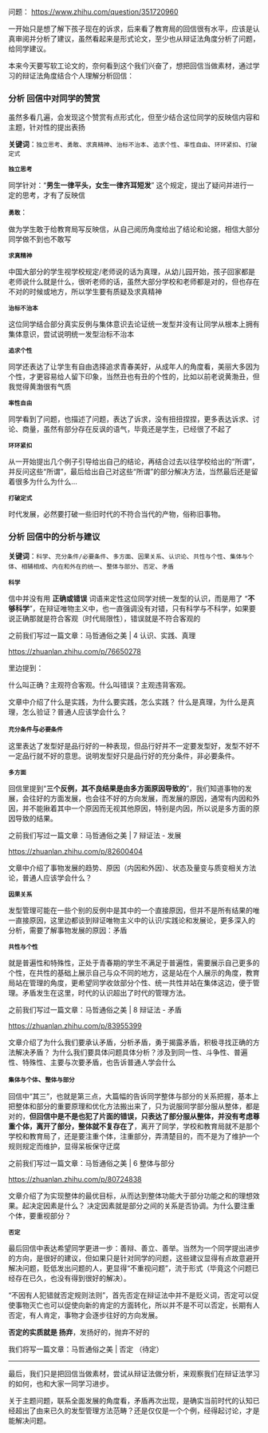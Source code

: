 


问题：
https://www.zhihu.com/question/351720960

一开始只是想了解下孩子现在的诉求，后来看了教育局的回信很有水平，应该是认真审阅并分析了建议，虽然看起来是形式论文，至少也从辩证法角度分析了问题，给同学建议。

本来今天要写软工论文的，奈何看到这个我们兴奋了，想把回信当做素材，通过学习的辩证法角度结合个人理解分析回信：

### 分析 回信中对同学的赞赏

虽然多看几遍，会发现这个赞赏有点形式化，但至少结合这位同学的反映信内容和主题，针对性的提出表扬

**关键词**：`独立思考`、`勇敢`、`求真精神`、`治标不治本`、`追求个性`、`率性自由`、`环环紧扣`、`打破定式`

**`独立思考`**

同学针对：“**男生一律平头，女生一律齐耳短发**” 这个规定，提出了疑问并进行一定的思考，才有了反映信

**`勇敢`**：

做为学生敢于给教育局写反映信，从自己阅历角度给出了结论和论据，相信大部分同学做不到也不敢写

**`求真精神`**

中国大部分的学生视学校规定/老师说的话为真理，从幼儿园开始，孩子回家都是老师说什么就是什么，很听老师的话，虽然大部分学校和老师都是对的，但也存在不对的时候或地方，所以学生要有质疑及求真精神

**`治标不治本`**

这位同学结合部分真实反例与集体意识去论证统一发型并没有让同学从根本上拥有集体意识，尝试说明统一发型治标不治本

**`追求个性`**

同学还表达了让学生有自由选择追求青春美好，从成年人的角度看，美丽大多因为个性，才更容易给人留下印象，当然丑也有丑的个性的，比如以前老说黄渤丑，但我觉得黄渤很有气质

**`率性自由`**

同学看到了问题，也描述了问题，表达了诉求，没有扭扭捏捏，更多表达诉求、讨论、商量，虽然有部分存在反讽的语气，毕竟还是学生，已经很了不起了

**`环环紧扣`**

从一开始提出几个例子引导给出自己的结论，再结合过去以往学校给出的“所谓”，并反问这些“所谓”，最后给出自己对这些“所谓”的部分解决方法，当然最后还是留着很多为什么为什么...

**`打破定式`**

时代发展，必然要打破一些旧时代的不符合当代的产物，俗称旧事物。


### 分析 回信中的分析与建议

**关键词**：`科学`、`充分条件/必要条件`、`多方面`、`因果关系`、`认识论`、`共性与个性`、`集体与个体`、`相辅相成`、`内在和外在的统一`、`整体与部分`、`否定`、`矛盾`

**`科学`**

信中并没有用 **正确或错误** 词语来定性这位同学对统一发型的认识，而是用了 “**不够科学**”，在辩证唯物主义中，也一直强调没有对错，只有科学与不科学，如果要说正确那就是符合客观（时代局限性），错误就是不符合客观的

之前我们写过一篇文章：马哲通俗之美 | 4 认识、实践、真理

https://zhuanlan.zhihu.com/p/76650278

里边提到：

什么叫正确？主观符合客观。什么叫错误？主观违背客观。

文章中介绍了什么是实践，为什么要实践，怎么实践？ 什么是真理，为什么是真理，怎么验证？普通人应该学会什么？

**`充分条件`与`必要条件`**

这里表达了发型好是品行好的一种表现，但品行好并不一定要发型好，发型不好不一定品行就不好的意思。说明发型好只是品行好的充分条件，非必要条件。

**`多方面`**

回信里提到“**三个反例，其不良结果是由多方面原因导致的**”，我们知道事物的发展，会往好的方面发展，也会往不好的方向发展，而发展的原因，通常有内因和外因，并不能揪着其中一个原因而无视其他原因，特别是内因，所以说是多方面的原因导致的结果。

之前我们写过一篇文章：马哲通俗之美 | 7 辩证法 - 发展

https://zhuanlan.zhihu.com/p/82600404

文章中介绍了事物发展的趋势、原因（内因和外因）、状态及量变与质变相关方法论，普通人应该学会什么？

**`因果关系`**

发型管理可能在一些个别的反例中是其中的一个直接原因，但并不是所有结果的唯一直接原因，这里边都谈到辩证唯物主义中的认识/实践论和发展论，更多深入的分析，需要了解事物发展的原因：矛盾

**`共性与个性`**

就是普遍性和特殊性，正处于青春期的学生不满足于普遍性，需要展示自己更多的个性，在共性的基础上展示自己与众不同的地方，这是站在个人展示的角度，教育局站在管理的角度，更希望同学收敛部分个性、统一共性并站在集体这边，便于管理。矛盾发生在这里，时代的认识超出了时代的管理方法。

之前我们写过一篇文章：马哲通俗之美 | 8 辩证法 - 矛盾

https://zhuanlan.zhihu.com/p/83955399

文章介绍了为什么我们要承认矛盾，分析矛盾，勇于揭露矛盾，积极寻找正确的方法解决矛盾？ 为什么我们要具体问题具体分析？涉及到同一性、斗争性、普遍性、特殊性、主要与次要矛盾，也告诉普通人学会什么

**`集体与个体`、`整体与部分`**

回信中“其三”，也就是第三点，大篇幅的告诉同学整体与部分的关系把握，基本上把整体和部分的重要原理和优化方法搬出来了，只为说服同学部分服从整体，都是对的，**但回信中是不是也犯了片面的错误，只表达了部分服从整体，并没有考虑尊重个体，离开了部分，整体就不复存在了**，离开了同学，学校和教育局就不是那个学校和教育局了，还是要注重个体，注重部分，弄清楚目的，而不是为了维护一个规则规定而维护，显得呆板保守迂腐

之前我们写过一篇文章：马哲通俗之美 | 6 整体与部分

https://zhuanlan.zhihu.com/p/80724838

文章介绍了为实现整体的最优目标，从而达到整体功能大于部分功能之和的理想效果。起决定因素是什么？ 决定因素就是部分之间的关系是否协调。为什么要注重个体，要重视部分？

**`否定`**

最后回信中表达希望同学更进一步：善辩、善立、善举。当然为一个同学提出进步的方向，是很好的建议，但如果只是针对同学的问题，这些建议显得有点故意避开解决问题，贬低发出问题的人，更显得“不重视问题”，流于形式（毕竟这个问题已经存在已久，也没有得到很好的解决）。

“不因有人犯错就否定规则法则”，首先否定在辩证法中并不是贬义词，否定可以促使事物灭亡也可以促使向新的肯定的方面转化，所以并不是不可以否定，长期有人否定，有人肯定，事物才会逐步往好的方向发展。

**否定的实质就是 扬弃**，发扬好的，抛弃不好的

我们将写一篇文章：马哲通俗之美 | 否定 （待定）

----

最后，我们只是把回信当做素材，尝试从辩证法做分析，来观察我们在辩证法学习的如何，也和大家一同学习进步。

关于主题问题，联系全面发展的角度看，矛盾再次出现，是确实当前时代的认知已经超出了由来已久的发型管理方法范畴？还是仅仅是一个个例，经得起讨论，才是能解决问题。



